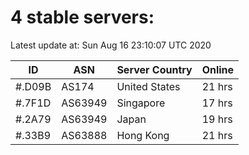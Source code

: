 # 4 stable servers:

Latest update at: Sun Aug 16 23:10:07 UTC 2020

| ID | ASN | Server Country | Online |
| -- | --- | -------------- | ------ |
| #.D09B | AS174 | United States | 21 hrs |
| #.7F1D | AS63949 | Singapore | 17 hrs |
| #.2A79 | AS63949 | Japan | 19 hrs |
| #.33B9 | AS63888 | Hong Kong | 21 hrs |

